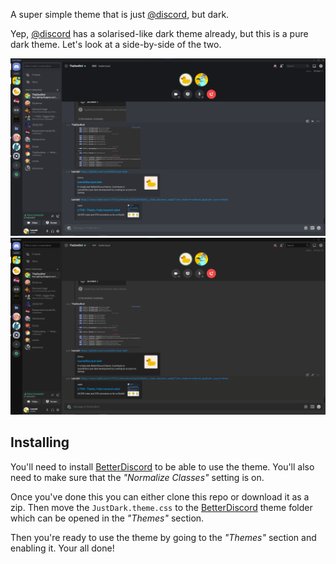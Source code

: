 A super simple theme that is just [@discord], but dark.

Yep, [@discord] has a solarised-like dark theme already, but this is a pure dark theme. Let's look at a side-by-side of the two.

![Discord Dark](https://github.com/LeonskiDev/just-dark/blob/master/assets/discord-dark.png?raw=true)
![JustDark](https://github.com/LeonskiDev/just-dark/blob/master/assets/just-dark.png?raw=true)

## Installing
You'll need to install [BetterDiscord] to be able to use the theme. You'll also need to make sure that the *"Normalize Classes"* setting is on.

Once you've done this you can either clone this repo or download it as a zip. Then move the `JustDark.theme.css` to the [BetterDiscord] theme folder which can be opened in the *"Themes"* section.

Then you're ready to use the theme by going to the *"Themes"* section and enabling it. Your all done!

[@discord]: https://github.com/discord
[BetterDiscord]: https://github.com/rauenzi/BetterDiscordApp